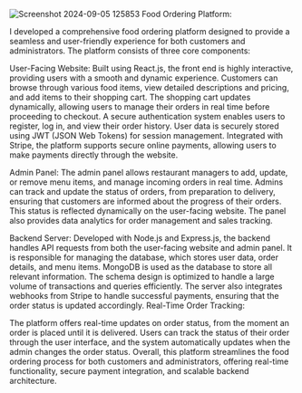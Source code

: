 ![Screenshot 2024-09-05 125853](https://github.com/user-attachments/assets/89841bd9-bbd7-4718-8886-3fa443e4d3f0)
Food Ordering Platform:

I developed a comprehensive food ordering platform designed to provide a seamless and user-friendly experience for both customers and administrators. The platform consists of three core components:

User-Facing Website:
Built using React.js, the front end is highly interactive, providing users with a smooth and dynamic experience. Customers can browse through various food items, view detailed descriptions and pricing, and add items to their shopping cart.
The shopping cart updates dynamically, allowing users to manage their orders in real time before proceeding to checkout.
A secure authentication system enables users to register, log in, and view their order history. User data is securely stored using JWT (JSON Web Tokens) for session management.
Integrated with Stripe, the platform supports secure online payments, allowing users to make payments directly through the website.

Admin Panel:
The admin panel allows restaurant managers to add, update, or remove menu items, and manage incoming orders in real time.
Admins can track and update the status of orders, from preparation to delivery, ensuring that customers are informed about the progress of their orders. This status is reflected dynamically on the user-facing website.
The panel also provides data analytics for order management and sales tracking.

Backend Server:
Developed with Node.js and Express.js, the backend handles API requests from both the user-facing website and admin panel. It is responsible for managing the database, which stores user data, order details, and menu items.
MongoDB is used as the database to store all relevant information. The schema design is optimized to handle a large volume of transactions and queries efficiently.
The server also integrates webhooks from Stripe to handle successful payments, ensuring that the order status is updated accordingly.
Real-Time Order Tracking:

The platform offers real-time updates on order status, from the moment an order is placed until it is delivered. Users can track the status of their order through the user interface, and the system automatically updates when the admin changes the order status.
Overall, this platform streamlines the food ordering process for both customers and administrators, offering real-time functionality, secure payment integration, and scalable backend architecture.
